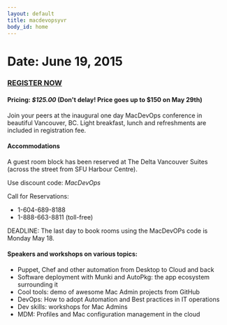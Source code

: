 ```yaml
---
layout: default
title: macdevopsyvr
body_id: home
---
```


# Date: June 19, 2015

### [REGISTER NOW](http://cars-ebmsweb.its.sfu.ca/reg/reg_p1_form.aspx?oc=05&ct=MECS-1&eventid=21141)

#### Pricing: _$125.00_  (Don't delay! Price goes up to $150 on May 29th)

Join your peers at the inaugural one day MacDevOps conference in beautiful Vancouver, BC. Light breakfast, lunch and refreshments are included in registration fee.

#### Accommodations

A guest room block has been reserved at The Delta Vancouver Suites (across the street from SFU Harbour Centre).

Use discount code: _MacDevOps_

Call for Reservations:

* 1-604-689-8188
* 1-888-663-8811 (toll-free)

DEADLINE: The last day to book rooms using the MacDevOPs code is Monday May 18.  

#### Speakers and workshops on various topics:

* Puppet, Chef and other automation from Desktop to Cloud and back
* Software deployment with Munki and AutoPkg: the app ecosystem surrounding it
* Cool tools: demo of awesome Mac Admin projects from GitHub
* DevOps: How to adopt Automation and Best practices in IT operations
* Dev skills: workshops for Mac Admins
* MDM: Profiles and Mac configuration management in the cloud

